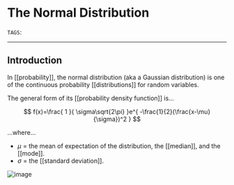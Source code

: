# The Normal Distribution
`TAGS`: 

---
## Introduction
In [[probability]], the normal distribution (aka a Gaussian distribution) is one of the continuous probability [[distributions]] for random variables. 

The general form of its [[probability density function]] is...

$$
f(x)=\frac{ 1 }{ \sigma\sqrt{2\pi} }e^{ -\frac{1}{2}(\frac{x-\mu}{\sigma})^2 }
$$

...where...
- $\mu$ = the mean of expectation of the distribution, the [[median]], and the [[mode]]. 
- $\sigma$ = the [[standard deviation]]. 

![image](https://cdn.scribbr.com/wp-content/uploads/2020/10/standard-normal-distribution-1024x633.png)

